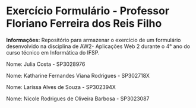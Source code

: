 # Exercício Formulário - Professor Floriano Ferreira dos Reis Filho

<b>Informações:</b> Repositório para armazenar o exercício de um formulário desenvolvido na disciplina de AW2- Aplicações Web 2 durante o 4° ano do curso técnico em Informática do IFSP.

Nome: Julia Costa - SP3028976

Nome: Katharine Fernandes Viana Rodrigues - SP302718X

Nome: Larissa Alves de Souza - SP302394X

Nome: Nicole Rodrigues de Oliveira Barbosa - SP3023087